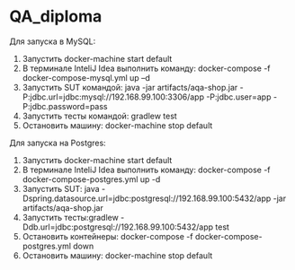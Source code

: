 # QA_diploma

Для запуска в MySQL:
1. Запустить  docker-machine start default
2. В терминале InteliJ Idea выполнить команду: docker-compose -f docker-compose-mysql.yml up –d
3. Запустить SUT командой: java -jar artifacts/aqa-shop.jar -P:jdbc.url=jdbc:mysql://192.168.99.100:3306/app -P:jdbc.user=app -P:jdbc.password=pass
4. Запустить тесты командой: gradlew test
5. Остановить машину: docker-machine stop default
   
Для запуска на Postgres: 
1. Запустить  docker-machine start default
2. В терминале InteliJ Idea выполнить команду: docker-compose -f docker-compose-postgres.yml up -d
3. Запустить SUT: java -Dspring.datasource.url=jdbc:postgresql://192.168.99.100:5432/app -jar artifacts/aqa-shop.jar
4. Запустить тесты:gradlew -Ddb.url=jdbc:postgresql://192.168.99.100:5432/app test
5. Остановить контейнеры: docker-compose -f docker-compose-postgres.yml down
6. Остановить машину: docker-machine stop default
